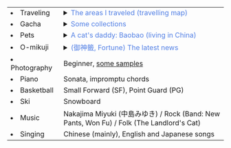 

<table class="table table-hover">


<tr>
  <td class='col-md-2'><li>Traveling</li></td>
  <td>
    <details> 
      <summary><span style="color: #5481E5; cursor: pointer;">The areas I traveled (travelling map)</span></summary>
        <div style="margin-top:40px;"></div>
        <iframe src="https://www.google.com/maps/d/embed?mid=1lvQnC_MLw7w4fRvmKIQvQA4XoSv5ClY&hl=en&ehbc=2E312F" width="640" height="480"></iframe>
        <div style="margin-top:40px;"></div>
    </details>  
  </td>
</tr>


<tr>
  <td class='col-md-2'><li>Gacha</li></td>
  <td>
    <details> 
      <summary><span style="color: #5481E5; cursor: pointer;">Some collections</span></summary>
        <div style="margin-top:40px;"></div>
        <img src="https://github.com/hshi-speech/hshi-speech.github.io/blob/main/hobbies/gacha_nightlight.jpeg" alt="Night Light" width="300" />
        <img src="https://github.com/hshi-speech/hshi-speech.github.io/blob/main/hobbies/gocha_onepiece.jpeg" alt="OnePiece" width="300" />
        <div style="margin-top:40px;"></div>
    </details>  
  </td>
</tr>


<tr>
  <td class='col-md-2'><li>Pets</li></td>
  <td>
    <details> 
      <summary><span style="color: #5481E5; cursor: pointer;">A cat's daddy: Baobao (living in China)</span></summary>
        <div style="margin-top:40px;"></div>
        Nothing now, will be updated a few days later
        <div style="margin-top:40px;"></div>
    </details>  
  </td>
</tr>


<tr>
  <td class='col-md-2'><li>O-mikuji</li></td>
  <td>
    <details> 
      <summary><span style="color: #5481E5; cursor: pointer;">(御神籤, Fortune) The latest news</span></summary>
        <div style="margin-top:40px;"></div>
        Nothing now, will be updated a few days later
        <div style="margin-top:40px;"></div>
    </details>  
  </td>
</tr>


<tr>
  <td class='col-md-2'><li>Photography</li></td>
  <td>
    Beginner, <a href='https://photos.google.com/share/AF1QipN_CclRNxpDIzwmw42gQstv4OKbid3q29VY9e8XBYhysxeSlJay8CFYzMMWWQzYDA?key=WkdYdm5DM1ljS1RlYzN5RlRrcndtQndUaG1PU2pB'>some samples</a>
  </td>
</tr>


<tr>
  <td class='col-md-2'><li>Piano</li></td>
  <td>
    Sonata, impromptu chords
  </td>
</tr>


<tr>
  <td class='col-md-2'><li>Basketball</li></td>
  <td>
    Small Forward (SF), Point Guard (PG)
  </td>
</tr>


<tr>
  <td class='col-md-2'><li>Ski</li></td>
  <td>
    Snowboard
  </td>
</tr>


<tr>
  <td class='col-md-2'><li>Music</li></td>
  <td>
    Nakajima Miyuki (中島みゆき) / Rock (Band: New Pants, Won Fu) / Folk (The Landlord's Cat)
  </td>
</tr>


<tr>
  <td class='col-md-2'><li>Singing</li></td>
  <td>
    Chinese (mainly), English and Japanese songs
  </td>
</tr>


</table>

